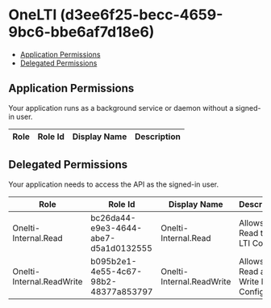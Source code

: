 # OneLTI (d3ee6f25-becc-4659-9bc6-bbe6af7d18e6)
- [Application Permissions](#application-permissions)
- [Delegated Permissions](#delegated-permissions)

## Application Permissions
Your application runs as a background service or daemon without a signed-in user.

| Role | Role Id | Display Name | Description |
|---|---|---|---|

## Delegated Permissions
Your application needs to access the API as the signed-in user. 

| Role | Role Id | Display Name | Description |
|---|---|---|---|
| Onelti-Internal.Read | bc26da44-e9e3-4644-abe7-d5a1d0132555 | Onelti-Internal.Read | Allows to Read the LTI Configs |
| Onelti-Internal.ReadWrite | b095b2e1-4e55-4c67-98b2-48377a853797 | Onelti-Internal.ReadWrite | Allows to Read and Write LTI Configs |

